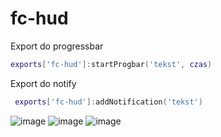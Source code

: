 # fc-hud



Export do progressbar
```lua
exports['fc-hud']:startProgbar('tekst', czas)
```

Export do notify
```lua
 exports['fc-hud']:addNotification('tekst')
 ```
 
 ![image](https://user-images.githubusercontent.com/114392515/202898761-2d9c6d78-15fb-4c3e-9018-87721c6365b2.png)
 ![image](https://user-images.githubusercontent.com/114392515/202898784-6843cac4-b60f-4422-8487-85385054bf0a.png)
![image](https://user-images.githubusercontent.com/114392515/202898787-1a7de5e8-21ad-4c04-8438-976359b28cb3.png)


